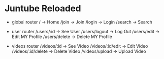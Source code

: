 # Juntube Reloaded

 - global router
/ -> Home
/join -> Join
/login -> Login
/search -> Search

 - user router
/users/:id -> See User
/users/logout -> Log Out
/users/edit -> Edit MY Profile
/users/delete -> Delete MY Profile

 - videos router
/videos/:id -> See Video
/videos/:id/edit -> Edit Video
/videos/:id/delete -> Delete Video
/videos/upload -> Upload Video